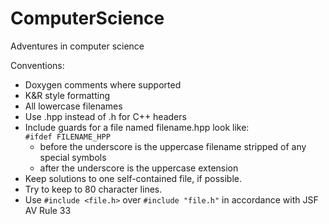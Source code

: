 

ComputerScience
===============

Adventures in computer science  

Conventions:

- Doxygen comments where supported
- K&R style formatting 
- All lowercase filenames
- Use .hpp instead of .h for C++ headers
- Include guards for a file named filename.hpp look like:  
    `#ifdef FILENAME_HPP`
    - before the underscore is the uppercase filename stripped of any special symbols 
    - after the underscore is the uppercase extension
- Keep solutions to one self-contained file, if possible.
- Try to keep to 80 character lines. 
- Use `#include <file.h>` over `#include "file.h"` in accordance with JSF AV Rule 33 
